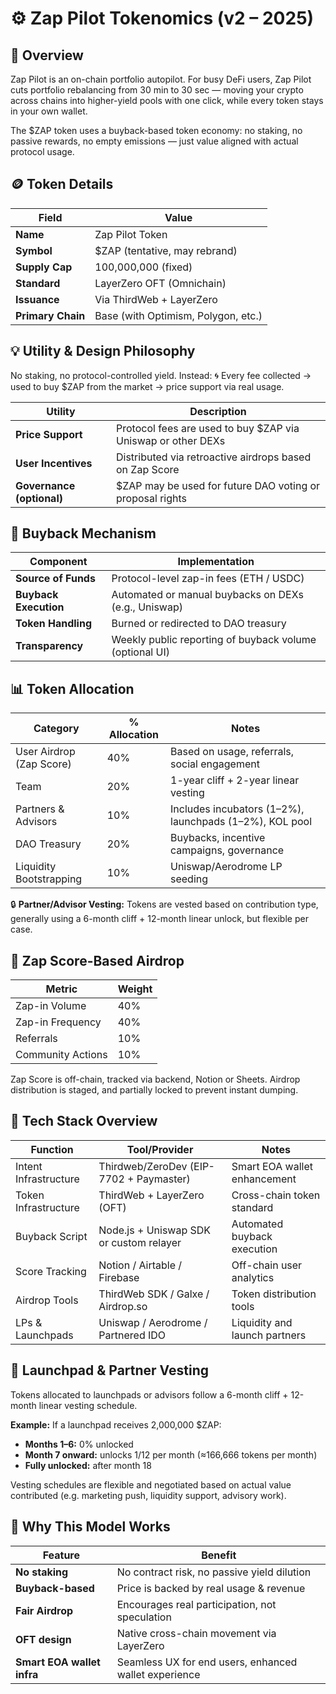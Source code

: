 # ⚙️ Zap Pilot Tokenomics (v2 – 2025)

## 🎯 Overview

Zap Pilot is an on-chain portfolio autopilot. For busy DeFi users, Zap Pilot cuts portfolio
rebalancing from 30 min to 30 sec — moving your crypto across chains into higher-yield pools with
one click, while every token stays in your own wallet.

The $ZAP token uses a buyback-based token economy: no staking, no passive rewards, no empty
emissions — just value aligned with actual protocol usage.

## 🪙 Token Details

| Field             | Value                               |
| ----------------- | ----------------------------------- |
| **Name**          | Zap Pilot Token                     |
| **Symbol**        | $ZAP (tentative, may rebrand)       |
| **Supply Cap**    | 100,000,000 (fixed)                 |
| **Standard**      | LayerZero OFT (Omnichain)           |
| **Issuance**      | Via ThirdWeb + LayerZero            |
| **Primary Chain** | Base (with Optimism, Polygon, etc.) |

## 💡 Utility & Design Philosophy

No staking, no protocol-controlled yield. Instead: 🌀 Every fee collected → used to buy $ZAP from
the market → price support via real usage.

| Utility                   | Description                                                  |
| ------------------------- | ------------------------------------------------------------ |
| **Price Support**         | Protocol fees are used to buy $ZAP via Uniswap or other DEXs |
| **User Incentives**       | Distributed via retroactive airdrops based on Zap Score      |
| **Governance (optional)** | $ZAP may be used for future DAO voting or proposal rights    |

## 🔁 Buyback Mechanism

| Component             | Implementation                                          |
| --------------------- | ------------------------------------------------------- |
| **Source of Funds**   | Protocol-level zap-in fees (ETH / USDC)                 |
| **Buyback Execution** | Automated or manual buybacks on DEXs (e.g., Uniswap)    |
| **Token Handling**    | Burned or redirected to DAO treasury                    |
| **Transparency**      | Weekly public reporting of buyback volume (optional UI) |

## 📊 Token Allocation

| Category                 | % Allocation | Notes                                                   |
| ------------------------ | ------------ | ------------------------------------------------------- |
| User Airdrop (Zap Score) | 40%          | Based on usage, referrals, social engagement            |
| Team                     | 20%          | 1-year cliff + 2-year linear vesting                    |
| Partners & Advisors      | 10%          | Includes incubators (1–2%), launchpads (1–2%), KOL pool |
| DAO Treasury             | 20%          | Buybacks, incentive campaigns, governance               |
| Liquidity Bootstrapping  | 10%          | Uniswap/Aerodrome LP seeding                            |

🔒 **Partner/Advisor Vesting:** Tokens are vested based on contribution type, generally using a
6-month cliff + 12-month linear unlock, but flexible per case.

## 🧮 Zap Score-Based Airdrop

| Metric            | Weight |
| ----------------- | ------ |
| Zap-in Volume     | 40%    |
| Zap-in Frequency  | 40%    |
| Referrals         | 10%    |
| Community Actions | 10%    |

Zap Score is off-chain, tracked via backend, Notion or Sheets. Airdrop distribution is staged, and
partially locked to prevent instant dumping.

## 🔌 Tech Stack Overview

| Function              | Tool/Provider                           | Notes                         |
| --------------------- | --------------------------------------- | ----------------------------- |
| Intent Infrastructure | Thirdweb/ZeroDev (EIP-7702 + Paymaster) | Smart EOA wallet enhancement  |
| Token Infrastructure  | ThirdWeb + LayerZero (OFT)              | Cross-chain token standard    |
| Buyback Script        | Node.js + Uniswap SDK or custom relayer | Automated buyback execution   |
| Score Tracking        | Notion / Airtable / Firebase            | Off-chain user analytics      |
| Airdrop Tools         | ThirdWeb SDK / Galxe / Airdrop.so       | Token distribution tools      |
| LPs & Launchpads      | Uniswap / Aerodrome / Partnered IDO     | Liquidity and launch partners |

## 🔐 Launchpad & Partner Vesting

Tokens allocated to launchpads or advisors follow a 6-month cliff + 12-month linear vesting
schedule.

**Example:** If a launchpad receives 2,000,000 $ZAP:

- **Months 1–6:** 0% unlocked
- **Month 7 onward:** unlocks 1/12 per month (≈166,666 tokens per month)
- **Fully unlocked:** after month 18

Vesting schedules are flexible and negotiated based on actual value contributed (e.g. marketing
push, liquidity support, advisory work).

## 🧠 Why This Model Works

| Feature                    | Benefit                                               |
| -------------------------- | ----------------------------------------------------- |
| **No staking**             | No contract risk, no passive yield dilution           |
| **Buyback-based**          | Price is backed by real usage & revenue               |
| **Fair Airdrop**           | Encourages real participation, not speculation        |
| **OFT design**             | Native cross-chain movement via LayerZero             |
| **Smart EOA wallet infra** | Seamless UX for end users, enhanced wallet experience |

